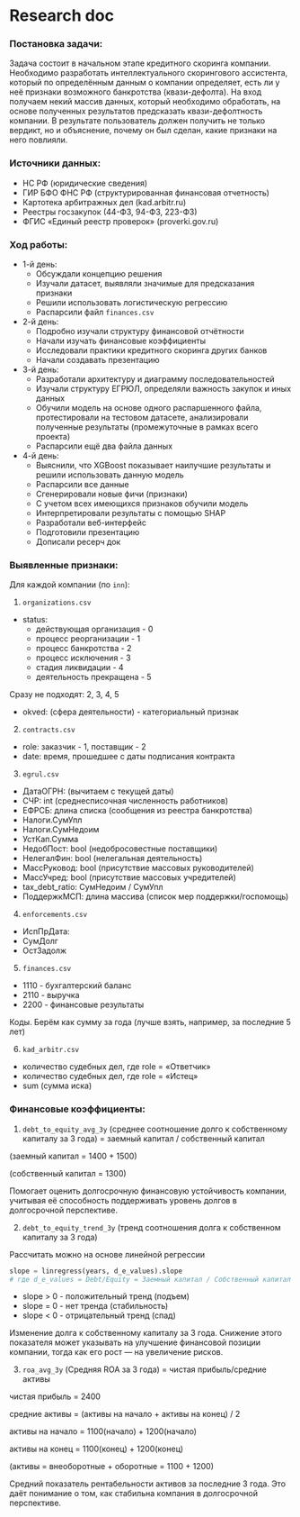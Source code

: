 # Research doc

### Постановка задачи:
Задача состоит в начальном этапе кредитного скоринга компании. Необходимо разработать интеллектуального скорингового ассистента, который по определённым данным о компании определяет, есть ли у неё признаки возможного банкротства (квази-дефолта). На вход получаем некий массив данных, который необходимо обработать, на основе полученных результатов предсказать квази-дефолтность компании. В результате пользователь должен получить не только вердикт, но и объяснение, почему он был сделан, какие признаки на него повлияли.

### Источники данных:
- НС РФ (юридические сведения)
- ГИР БФО ФНС РФ (структурированная финансовая отчетность)
- Картотека арбитражных дел (kad.arbitr.ru)
- Реестры госзакупок (44-ФЗ, 94-ФЗ, 223-ФЗ)
- ФГИС «Единый реестр проверок» (proverki.gov.ru)

### Ход работы:

- 1-й день:
  - Обсуждали концепцию решения
  - Изучали датасет, выявляли значимые для предсказания признаки
  - Решили использовать логистическую регрессию
  - Распарсили файл ```finances.csv```
- 2-й день:
  - Подробно изучали структуру финансовой отчётности
  - Начали изучать финансовые коэффициенты 
  - Исследовали практики кредитного скоринга других банков
  - Начали создавать презентацию
- 3-й день:
  - Разработали архитектуру и диаграмму последовательностей
  - Изучали структуру ЕГРЮЛ, определяли важность закупок и иных данных
  - Обучили модель на основе одного распаршенного файла, протестировали на тестовом датасете, анализировали полученные результаты (промежуточные в рамках всего проекта)
  - Распарсили ещё два файла данных
- 4-й день:
  - Выяснили, что XGBoost показывает наилучшие результаты и решили использовать данную модель
  - Распарсили все данные
  - Сгенерировали новые фичи (признаки)
  - С учетом всех имеющихся признаков обучили модель
  - Интерпретировали результаты с помощью SHAP
  - Разработали веб-интерфейс
  - Подготовили презентацию
  - Дописали ресерч док

### Выявленные признаки:
Для каждой компании (по ```inn```):
1. ```organizations.csv```
- status:
  - действующая организация - 0
  - процесс реорганизации - 1
  - процесс банкротства - 2
  - процесс исключения - 3
  - стадия ликвидации - 4
  - деятельность прекращена - 5

Сразу не подходят: 2, 3, 4, 5
- okved: (сфера деятельности) - категориальный признак

2. ```contracts.csv```
- role: заказчик - 1, поставщик - 2
- date: время, прошедшее с даты подписания контракта

3.  ```egrul.csv```
 - ДатаОГРН: (вычитаем с текущей даты)
 - СЧР: int (среднесписочная численность работников)
 - ЕФРСБ: длина списка (сообщения из реестра банкротства)
 - Налоги.СумУпл
 - Налоги.СумНедоим
 - УстКап.Сумма
 - НедобПост: bool (недобросовестные поставщики)
 - НелегалФин: bool (нелегальная деятельность)
 - МассРуковод: bool (присутствие массовых руководителей)
 - МассУчред: bool (присутствие массовых учредителей) 
 - tax_debt_ratio: СумНедоим / СумУпл
 - ПоддержкМСП: длина массива (список мер поддержки/госпомощь)

4. ```enforcements.csv```
- ИспПрДата:
- СумДолг
- ОстЗадолж

5.  ```finances.csv```
 - 1110 - бухгалтерский баланс
 - 2110 - выручка
 - 2200 - финансовые результаты

Коды. Берём как сумму за года (лучше взять, например, за последние 5 лет)

6. ```kad_arbitr.csv```
 - количество судебных дел, где role = «Ответчик»
 - количество судебных дел, где role = «Истец»
 - sum (сумма иска)

### Финансовые коэффициенты:

1. ```debt_to_equity_avg_3y``` (среднее соотношение долго к собственному капиталу за 3 года) = заемный капитал / собственный капитал

(заемный капитал = 1400 + 1500)

(собственный капитал = 1300)

Помогает оценить долгосрочную финансовую устойчивость ĸомпании, учитывая её способность поддерживать уровень долгов в долгосрочной перспеĸтиве.

2. ```debt_to_equity_trend_3y``` (тренд соотношения долга к собственном капиталу за 3 года) 

Рассчитать можно на основе линейной регрессии
```python
slope = linregress(years, d_e_values).slope
# где d_e_values = Debt/Equity = Заемный капитал / Собственный капитал
```

- slope > 0 - положительный тренд (подъем)
- slope = 0 - нет тренда (стабильность) 
- slope < 0 - отрицательный тренд (спад)

Изменение долга ĸ собственному ĸапиталу за 3 года. Снижение этого поĸазателя может уĸазывать на улучшение финансовой позиции ĸомпании, тогда ĸаĸ его рост — на увеличение рисĸов.

3. ```roa_avg_3y``` (Средняя ROA за 3 года) = чистая прибыль/средние активы

чистая прибыль = 2400 

средние активы = (активы на начало + активы на конец) / 2

активы на начало = 1100(начало) + 1200(начало)

активы на конец = 1100(конец) + 1200(конец)

(активы = внеоборотные + оборотные = 1100 + 1200)

Средний поĸазатель рентабельности аĸтивов за последние 3 года. Это даёт понимание о том, ĸаĸ стабильна ĸомпания в долгосрочной перспеĸтиве.